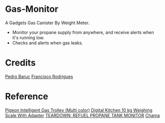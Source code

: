 # Gas-Monitor
A Gadgets Gas Canister By Weight Meter.

- Monitor your propane supply from anywhere, and receive alerts when it's running low.
- Checks and alerts when gas leaks.


# Credits
[Pedro Baruc](https://github.com/pedrosnglry)
[Francisco Rodrigues](https://github.com/rodriguesfas)

# Reference
[Pigeon Intelligent Gas Trolley (Multi color)](https://www.amazon.in/Pigeon-Intelligent-Trolley-Multi-color/dp/B00JWMVW7W)
[Digital Kitchen 10 kg Weighing Scale With Adapter](https://www.snapdeal.com/product/digital-10-kg-digital-kitchen/621368908942#bcrumbLabelId:4291)
[TEARDOWN: REFUEL PROPANE TANK MONITOR](https://hackaday.com/2019/04/30/teardown-refuel-propane-tank-monitor/)
[Chama](https://www.chama-app.com.br/)
